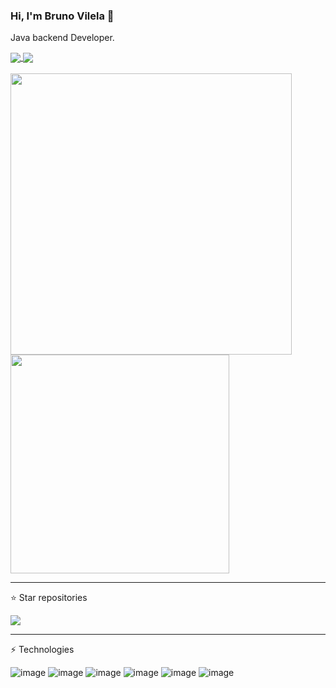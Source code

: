 ### Hi, I'm Bruno Vilela 👋

Java backend Developer.

<a href="https://www.linkedin.com/in/bruno-vilela-19959b95/">
  <img align="center" src="https://img.shields.io/badge/linkedin-%230077B5.svg?style=for-the-badge&logo=linkedin&logoColor=white" />
</a>
<a href="https://medium.com/@brunovilela2008">
  <img align="center" src="https://img.shields.io/badge/Medium-12100E?style=for-the-badge&logo=medium&logoColor=white" />
</a>

<br/>
<br/>

<a href="#">
  <img align="center" width="450" src="https://github-readme-stats.vercel.app/api?username=bvilela&show_icons=true&theme=github_dark&include_all_commits=true" />
</a>
<a href="#">
  <img align="top" width="350" src="https://github-readme-stats.vercel.app/api/top-langs/?username=bvilela&layout=compact&theme=github_dark" />
</a>

-----
:star: Star repositories

<a href="https://github.com/bvilela/poc-spring-cloud-open-feign">
  <img align="center" src="https://github-readme-stats.vercel.app/api/pin/?username=bvilela&repo=poc-spring-cloud-open-feign&show_owner=true&theme=github_dark" />
</a>

-----

⚡ Technologies

![image](https://img.shields.io/badge/Java-ED8B00?style=for-the-badge&logo=java&logoColor=white)
![image](https://img.shields.io/badge/Spring-6DB33F?style=for-the-badge&logo=spring&logoColor=white)
![image](https://img.shields.io/badge/Spring_Boot-F2F4F9?style=for-the-badge&logo=spring-boot)
![image](https://img.shields.io/badge/GitHub_Actions-2088FF?style=for-the-badge&logo=github-actions&logoColor=white)
![image](https://img.shields.io/badge/Eclipse-2C2255?style=for-the-badge&logo=eclipse&logoColor=white)
![image](https://img.shields.io/badge/Visual_Studio_Code-0078D4?style=for-the-badge&logo=visual%20studio%20code&logoColor=white)

<!--
**bvilela/bvilela** is a ✨ _special_ ✨ repository because its `README.md` (this file) appears on your GitHub profile.

Here are some ideas to get you started:

- 🔭 I’m currently working on ...
- 🌱 I’m currently learning ...
- 👯 I’m looking to collaborate on ...
- 🤔 I’m looking for help with ...
- 💬 Ask me about ...
- 📫 How to reach me: ...
- 😄 Pronouns: ...
- ⚡ Fun fact: ...
-->
